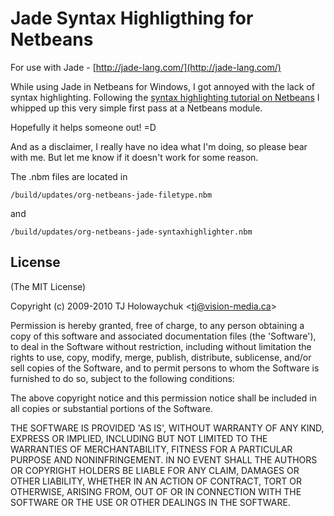 # Jade Syntax Highligthing for Netbeans

For use with Jade - [http://jade-lang.com/](http://jade-lang.com/)

While using Jade in Netbeans for Windows, I got annoyed with the lack of syntax highlighting. 
Following the [syntax highlighting tutorial on Netbeans](http://wiki.netbeans.org/SyntaxColoringANTLR) I whipped up this
very simple first pass at a Netbeans module.

Hopefully it helps someone out! =D

And as a disclaimer, I really have no idea what I'm doing, so please bear with me. But let me know if it doesn't work for some reason.

The .nbm files are located in
	
	/build/updates/org-netbeans-jade-filetype.nbm

and
	
	/build/updates/org-netbeans-jade-syntaxhighlighter.nbm
	

## License 

(The MIT License)

Copyright (c) 2009-2010 TJ Holowaychuk &lt;tj@vision-media.ca&gt;

Permission is hereby granted, free of charge, to any person obtaining
a copy of this software and associated documentation files (the
'Software'), to deal in the Software without restriction, including
without limitation the rights to use, copy, modify, merge, publish,
distribute, sublicense, and/or sell copies of the Software, and to
permit persons to whom the Software is furnished to do so, subject to
the following conditions:

The above copyright notice and this permission notice shall be
included in all copies or substantial portions of the Software.

THE SOFTWARE IS PROVIDED 'AS IS', WITHOUT WARRANTY OF ANY KIND,
EXPRESS OR IMPLIED, INCLUDING BUT NOT LIMITED TO THE WARRANTIES OF
MERCHANTABILITY, FITNESS FOR A PARTICULAR PURPOSE AND NONINFRINGEMENT.
IN NO EVENT SHALL THE AUTHORS OR COPYRIGHT HOLDERS BE LIABLE FOR ANY
CLAIM, DAMAGES OR OTHER LIABILITY, WHETHER IN AN ACTION OF CONTRACT,
TORT OR OTHERWISE, ARISING FROM, OUT OF OR IN CONNECTION WITH THE
SOFTWARE OR THE USE OR OTHER DEALINGS IN THE SOFTWARE.

